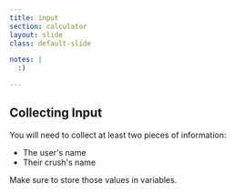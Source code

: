 ```yaml
---
title: input
section: calculator
layout: slide
class: default-slide

notes: |
  :)

---
```


## Collecting Input

You will need to collect at least two pieces of information:

- The user's name
- Their crush's name

Make sure to store those values in variables.